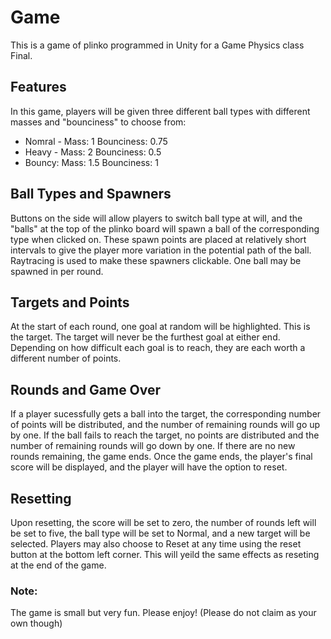 # Game 
This is a game of plinko programmed in Unity for a Game Physics class Final. 

## Features
In this game, players will be given three different ball types with different masses and "bounciness" to choose from:
* Nomral - Mass: 1   Bounciness: 0.75
* Heavy - Mass: 2    Bounciness: 0.5
* Bouncy: Mass: 1.5  Bounciness: 1

## Ball Types and Spawners
Buttons on the side will allow players to switch ball type at will, and the "balls" at the top of the plinko board will 
spawn a ball of the corresponding type when clicked on. These spawn points are placed at relatively short intervals to 
give the player more variation in the potential path of the ball. Raytracing is used to make these spawners clickable. 
One ball may be spawned in per round. 

## Targets and Points
At the start of each round, one goal at random will be highlighted. This is the target. The target will never be the 
furthest goal at either end. Depending on how difficult each goal is to reach, they are each worth a different number of 
points. 

## Rounds and Game Over
If a player sucessfully gets a ball into the target, the corresponding number of points will be distributed, and the number 
of remaining rounds will go up by one. If the ball fails to reach the target, no points are distributed and the number of 
remaining rounds will go down by one. If there are no new rounds remaining, the game ends. Once the game ends, the player's 
final score will be displayed, and the player will have the option to reset. 

## Resetting
Upon resetting, the score will be set to zero, the number of rounds left will be set to five, the ball type will be set 
to Normal, and a new target will be selected. Players may also choose to Reset at any time using the reset button at the 
bottom left corner. This will yeild the same effects as reseting at the end of the game.


### Note:
The game is small but very fun. Please enjoy! (Please do not claim as your own though)
